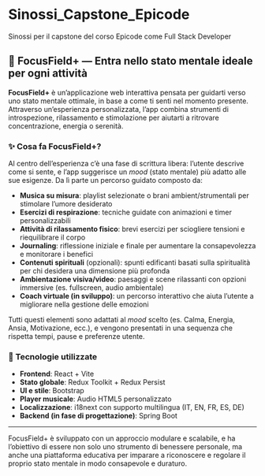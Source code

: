 # Sinossi_Capstone_Epicode
Sinossi per il capstone del corso Epicode come Full Stack Developer

## 🎯 FocusField+ — Entra nello stato mentale ideale per ogni attività

**FocusField+** è un’applicazione web interattiva pensata per guidarti verso uno stato mentale ottimale, in base a come ti senti nel momento presente. Attraverso un’esperienza personalizzata, l’app combina strumenti di introspezione, rilassamento e stimolazione per aiutarti a ritrovare concentrazione, energia o serenità.

### ✨ Cosa fa FocusField+?

Al centro dell’esperienza c’è una fase di scrittura libera: l’utente descrive come si sente, e l’app suggerisce un *mood* (stato mentale) più adatto alle sue esigenze. Da lì parte un percorso guidato composto da:

- **Musica su misura**: playlist selezionate o brani ambient/strumentali per stimolare l’umore desiderato  
- **Esercizi di respirazione**: tecniche guidate con animazioni e timer personalizzabili  
- **Attività di rilassamento fisico**: brevi esercizi per sciogliere tensioni e riequilibrare il corpo  
- **Journaling**: riflessione iniziale e finale per aumentare la consapevolezza e monitorare i benefici  
- **Contenuti spirituali** (opzionali): spunti edificanti basati sulla spiritualità per chi desidera una dimensione più profonda  
- **Ambientazione visiva/video**: paesaggi e scene rilassanti con opzioni immersive (es. fullscreen, audio ambientale)  
- **Coach virtuale (in sviluppo)**: un percorso interattivo che aiuta l’utente a migliorare nella gestione delle emozioni

Tutti questi elementi sono adattati al *mood* scelto (es. Calma, Energia, Ansia, Motivazione, ecc.), e vengono presentati in una sequenza che rispetta tempi, pause e preferenze utente.

### 🧰 Tecnologie utilizzate

- **Frontend**: React + Vite  
- **Stato globale**: Redux Toolkit + Redux Persist  
- **UI e stile**: Bootstrap 
- **Player musicale**: Audio HTML5 personalizzato 
- **Localizzazione**: i18next con supporto multilingua (IT, EN, FR, ES, DE)  
- **Backend (in fase di progettazione)**: Spring Boot 
---

FocusField+ è sviluppato con un approccio modulare e scalabile, e ha l’obiettivo di essere non solo uno strumento di benessere personale, ma anche una piattaforma educativa per imparare a riconoscere e regolare il proprio stato mentale in modo consapevole e duraturo.

